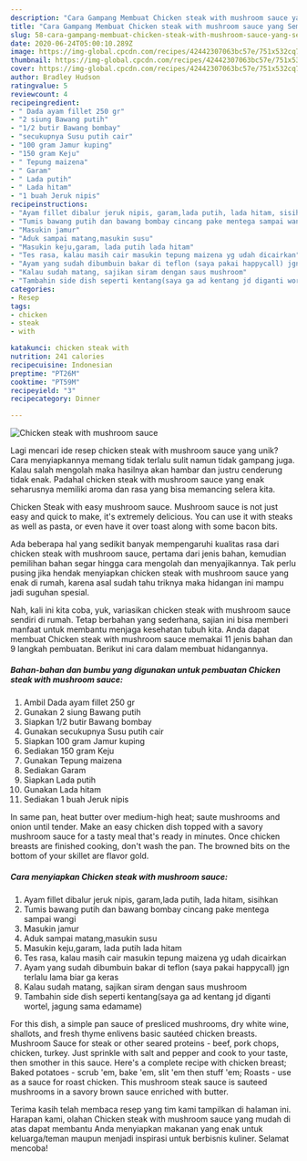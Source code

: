 ```yaml
---
description: "Cara Gampang Membuat Chicken steak with mushroom sauce yang Sempurna"
title: "Cara Gampang Membuat Chicken steak with mushroom sauce yang Sempurna"
slug: 58-cara-gampang-membuat-chicken-steak-with-mushroom-sauce-yang-sempurna
date: 2020-06-24T05:00:10.289Z
image: https://img-global.cpcdn.com/recipes/42442307063bc57e/751x532cq70/chicken-steak-with-mushroom-sauce-foto-resep-utama.jpg
thumbnail: https://img-global.cpcdn.com/recipes/42442307063bc57e/751x532cq70/chicken-steak-with-mushroom-sauce-foto-resep-utama.jpg
cover: https://img-global.cpcdn.com/recipes/42442307063bc57e/751x532cq70/chicken-steak-with-mushroom-sauce-foto-resep-utama.jpg
author: Bradley Hudson
ratingvalue: 5
reviewcount: 4
recipeingredient:
- " Dada ayam fillet 250 gr"
- "2 siung Bawang putih"
- "1/2 butir Bawang bombay"
- "secukupnya Susu putih cair"
- "100 gram Jamur kuping"
- "150 gram Keju"
- " Tepung maizena"
- " Garam"
- " Lada putih"
- " Lada hitam"
- "1 buah Jeruk nipis"
recipeinstructions:
- "Ayam fillet dibalur jeruk nipis, garam,lada putih, lada hitam, sisihkan"
- "Tumis bawang putih dan bawang bombay cincang pake mentega sampai wangi"
- "Masukin jamur"
- "Aduk sampai matang,masukin susu"
- "Masukin keju,garam, lada putih lada hitam"
- "Tes rasa, kalau masih cair masukin tepung maizena yg udah dicairkan"
- "Ayam yang sudah dibumbuin bakar di teflon (saya pakai happycall) jgn terlalu lama biar ga keras"
- "Kalau sudah matang, sajikan siram dengan saus mushroom"
- "Tambahin side dish seperti kentang(saya ga ad kentang jd diganti wortel, jagung sama edamame)"
categories:
- Resep
tags:
- chicken
- steak
- with

katakunci: chicken steak with 
nutrition: 241 calories
recipecuisine: Indonesian
preptime: "PT26M"
cooktime: "PT59M"
recipeyield: "3"
recipecategory: Dinner

---
```



![Chicken steak with mushroom sauce](https://img-global.cpcdn.com/recipes/42442307063bc57e/751x532cq70/chicken-steak-with-mushroom-sauce-foto-resep-utama.jpg)

Lagi mencari ide resep chicken steak with mushroom sauce yang unik? Cara menyiapkannya memang tidak terlalu sulit namun tidak gampang juga. Kalau salah mengolah maka hasilnya akan hambar dan justru cenderung tidak enak. Padahal chicken steak with mushroom sauce yang enak seharusnya memiliki aroma dan rasa yang bisa memancing selera kita.

Chicken Steak with easy mushroom sauce. Mushroom sauce is not just easy and quick to make, it&#39;s extremely delicious. You can use it with steaks as well as pasta, or even have it over toast along with some bacon bits.

Ada beberapa hal yang sedikit banyak mempengaruhi kualitas rasa dari chicken steak with mushroom sauce, pertama dari jenis bahan, kemudian pemilihan bahan segar hingga cara mengolah dan menyajikannya. Tak perlu pusing jika hendak menyiapkan chicken steak with mushroom sauce yang enak di rumah, karena asal sudah tahu triknya maka hidangan ini mampu jadi suguhan spesial.


Nah, kali ini kita coba, yuk, variasikan chicken steak with mushroom sauce sendiri di rumah. Tetap berbahan yang sederhana, sajian ini bisa memberi manfaat untuk membantu menjaga kesehatan tubuh kita. Anda dapat membuat Chicken steak with mushroom sauce memakai 11 jenis bahan dan 9 langkah pembuatan. Berikut ini cara dalam membuat hidangannya.

<!--inarticleads1-->

##### Bahan-bahan dan bumbu yang digunakan untuk pembuatan Chicken steak with mushroom sauce:

1. Ambil  Dada ayam fillet 250 gr
1. Gunakan 2 siung Bawang putih
1. Siapkan 1/2 butir Bawang bombay
1. Gunakan secukupnya Susu putih cair
1. Siapkan 100 gram Jamur kuping
1. Sediakan 150 gram Keju
1. Gunakan  Tepung maizena
1. Sediakan  Garam
1. Siapkan  Lada putih
1. Gunakan  Lada hitam
1. Sediakan 1 buah Jeruk nipis


In same pan, heat butter over medium-high heat; saute mushrooms and onion until tender. Make an easy chicken dish topped with a savory mushroom sauce for a tasty meal that&#39;s ready in minutes. Once chicken breasts are finished cooking, don&#39;t wash the pan. The browned bits on the bottom of your skillet are flavor gold. 

<!--inarticleads2-->

##### Cara menyiapkan Chicken steak with mushroom sauce:

1. Ayam fillet dibalur jeruk nipis, garam,lada putih, lada hitam, sisihkan
1. Tumis bawang putih dan bawang bombay cincang pake mentega sampai wangi
1. Masukin jamur
1. Aduk sampai matang,masukin susu
1. Masukin keju,garam, lada putih lada hitam
1. Tes rasa, kalau masih cair masukin tepung maizena yg udah dicairkan
1. Ayam yang sudah dibumbuin bakar di teflon (saya pakai happycall) jgn terlalu lama biar ga keras
1. Kalau sudah matang, sajikan siram dengan saus mushroom
1. Tambahin side dish seperti kentang(saya ga ad kentang jd diganti wortel, jagung sama edamame)


For this dish, a simple pan sauce of presliced mushrooms, dry white wine, shallots, and fresh thyme enlivens basic sautéed chicken breasts. Mushroom Sauce for steak or other seared proteins - beef, pork chops, chicken, turkey. Just sprinkle with salt and pepper and cook to your taste, then smother in this sauce. Here&#39;s a complete recipe with chicken breast; Baked potatoes - scrub &#39;em, bake &#39;em, slit &#39;em then stuff &#39;em; Roasts - use as a sauce for roast chicken. This mushroom steak sauce is sauteed mushrooms in a savory brown sauce enriched with butter. 

Terima kasih telah membaca resep yang tim kami tampilkan di halaman ini. Harapan kami, olahan Chicken steak with mushroom sauce yang mudah di atas dapat membantu Anda menyiapkan makanan yang enak untuk keluarga/teman maupun menjadi inspirasi untuk berbisnis kuliner. Selamat mencoba!
